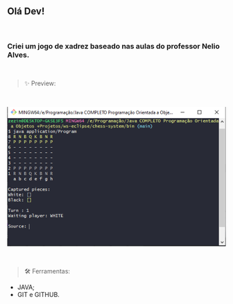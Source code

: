 ## Olá Dev!
<br>

### Criei um jogo de xadrez baseado nas aulas do professor Nelio Alves.

<br>

> ✨ Preview:

<br>

![Preview do projeto](/Preview/Preview.png)

<br>

> 🛠️ Ferramentas:

- JAVA;
- GIT e GITHUB.
